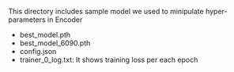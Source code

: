 This directory includes sample model we used to minipulate hyper-parameters in Encoder

- best_model.pth
- best_model_6090.pth
- config.json
- trainer_0_log.txt: It shows training loss per each epoch 
